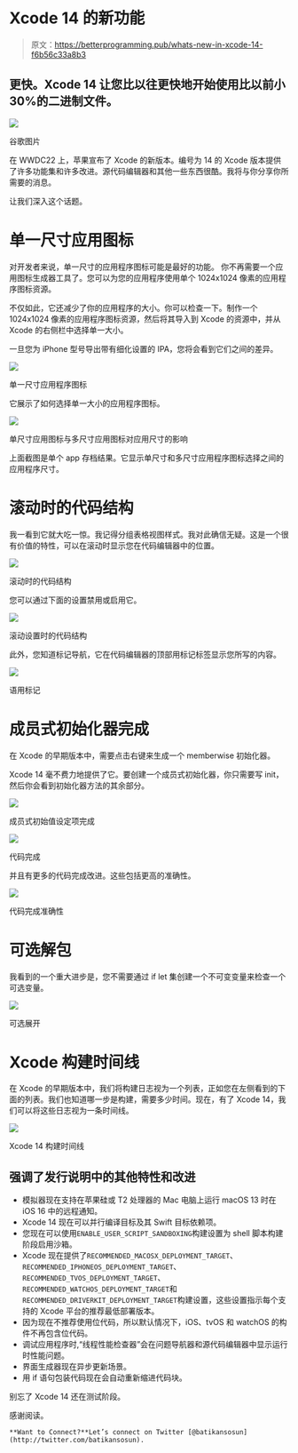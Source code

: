 # Xcode 14 的新功能

> 原文：<https://betterprogramming.pub/whats-new-in-xcode-14-f6b56c33a8b3>

## 更快。Xcode 14 让您比以往更快地开始使用比以前小 30%的二进制文件。

![](img/17bd91185b63ea124b51b0dc4fc4c509.png)

谷歌图片

在 WWDC22 上，苹果宣布了 Xcode 的新版本。编号为 14 的 Xcode 版本提供了许多功能集和许多改进。源代码编辑器和其他一些东西很酷。我将与你分享你所需要的消息。

让我们深入这个话题。

# **单一尺寸应用图标**

对开发者来说，单一尺寸的应用程序图标可能是最好的功能。
你不再需要一个应用图标生成器工具了。您可以为您的应用程序使用单个 1024x1024 像素的应用程序图标资源。

不仅如此，它还减少了你的应用程序的大小。你可以检查一下。制作一个 1024x1024 像素的应用程序图标资源，然后将其导入到 Xcode 的资源中，并从 Xcode 的右侧栏中选择单一大小。

一旦您为 iPhone 型号导出带有细化设置的 IPA，您将会看到它们之间的差异。

![](img/f12fcaebeb7ccdfcc38875cd3d0f4e27.png)

单一尺寸应用程序图标

它展示了如何选择单一大小的应用程序图标。

![](img/cad30c5e0cc3892918b200a97a5d2d92.png)

单尺寸应用图标与多尺寸应用图标对应用尺寸的影响

上面截图是单个 app 存档结果。它显示单尺寸和多尺寸应用程序图标选择之间的应用程序尺寸。

# **滚动时的代码结构**

我一看到它就大吃一惊。我记得分组表格视图样式。我对此确信无疑。这是一个很有价值的特性，可以在滚动时显示您在代码编辑器中的位置。

![](img/f7e4b3cb2f411b56ad6c044ffe9c845a.png)

滚动时的代码结构

您可以通过下面的设置禁用或启用它。

![](img/a872c824757e18d7498bb258b5a8c032.png)

滚动设置时的代码结构

此外，您知道标记导航，它在代码编辑器的顶部用标记标签显示您所写的内容。

![](img/389b4e740c6199cd79e9c700502cede0.png)

语用标记

# **成员式初始化器完成**

在 Xcode 的早期版本中，需要点击右键来生成一个 memberwise 初始化器。

Xcode 14 毫不费力地提供了它。要创建一个成员式初始化器，你只需要写 init，然后你会看到初始化器方法的其余部分。

![](img/b4903103bbf8318915a1162db3023bb9.png)

成员式初始值设定项完成

![](img/d87683daf10a92e57c7572ccd9e3934b.png)

代码完成

并且有更多的代码完成改进。这些包括更高的准确性。

![](img/55804606102e23e1df240ffca6a74262.png)

代码完成准确性

# **可选解包**

我看到的一个重大进步是，您不需要通过 if let 集创建一个不可变变量来检查一个可选变量。

![](img/9d6903f8daa5c8effd5074d199888b07.png)

可选展开

# **Xcode 构建时间线**

在 Xcode 的早期版本中，我们将构建日志视为一个列表，正如您在左侧看到的下面的列表。我们也知道哪一步是构建，需要多少时间。现在，有了 Xcode 14，我们可以将这些日志视为一条时间线。

![](img/f24703b1807637dc01828edf4bb2115f.png)

Xcode 14 构建时间线

## **强调了发行说明中的其他特性和改进**

*   模拟器现在支持在苹果硅或 T2 处理器的 Mac 电脑上运行 macOS 13 时在 iOS 16 中的远程通知。
*   Xcode 14 现在可以并行编译目标及其 Swift 目标依赖项。
*   您现在可以使用`ENABLE_USER_SCRIPT_SANDBOXING`构建设置为 shell 脚本构建阶段启用沙箱。
*   Xcode 现在提供了`RECOMMENDED_MACOSX_DEPLOYMENT_TARGET`、`RECOMMENDED_IPHONEOS_DEPLOYMENT_TARGET`、`RECOMMENDED_TVOS_DEPLOYMENT_TARGET`、`RECOMMENDED_WATCHOS_DEPLOYMENT_TARGET`和`RECOMMENDED_DRIVERKIT_DEPLOYMENT_TARGET`构建设置，这些设置指示每个支持的 Xcode 平台的推荐最低部署版本。
*   因为现在不推荐使用位代码，所以默认情况下，iOS、tvOS 和 watchOS 的构件不再包含位代码。
*   调试应用程序时,“线程性能检查器”会在问题导航器和源代码编辑器中显示运行时性能问题。
*   界面生成器现在异步更新场景。
*   用 if 语句包装代码现在会自动重新缩进代码块。

别忘了 Xcode 14 还在测试阶段。

感谢阅读。

```
**Want to Connect?**Let’s connect on Twitter [@batikansosun](http://twitter.com/batikansosun).
```